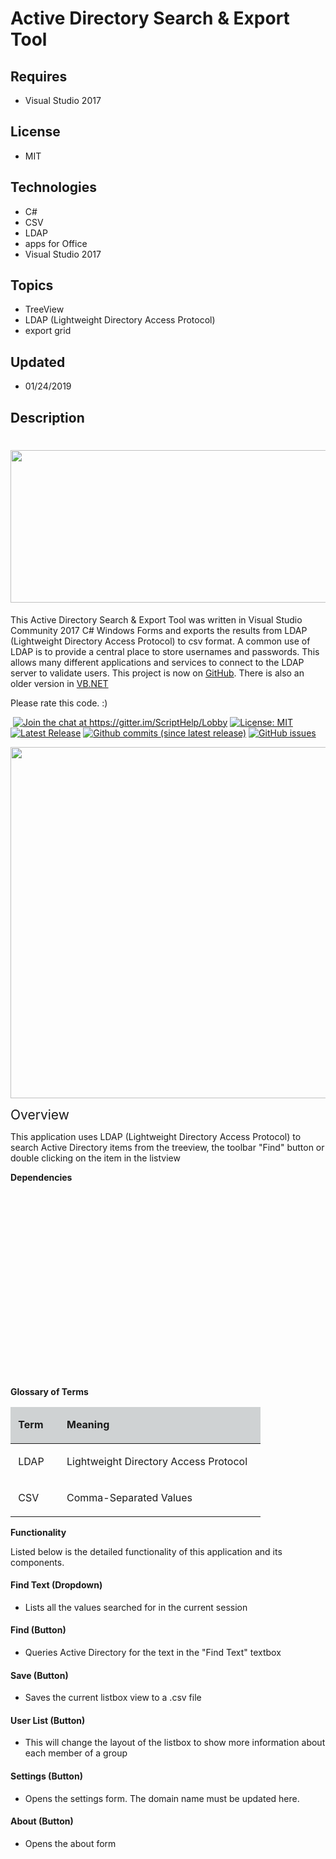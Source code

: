 # Active Directory Search & Export Tool
## Requires
- Visual Studio 2017
## License
- MIT
## Technologies
- C#
- CSV
- LDAP
- apps for Office
- Visual Studio 2017
## Topics
- TreeView
- LDAP (Lightweight Directory Access Protocol)
- export grid
## Updated
- 01/24/2019
## Description

<h1><img id="214397" src="https://i1.code.msdn.s-msft.com/office/active-directory-search-7af22852/image/file/214397/1/picture1.png" alt="" width="750" height="244"></h1>
<p>This Active Directory Search &amp; Export Tool was written in Visual Studio Community 2017 C# Windows Forms and exports the results from LDAP (Lightweight Directory Access Protocol) to csv format. A common use of LDAP is to provide a central place to store
 usernames and passwords. This allows many different applications and services to connect to the LDAP server to validate users. This project is now on
<a href="https://github.com/Visual-Studio-projects/Active-Directory-Search/blob/master/README.md">
GitHub</a>. There is also an older version in <a href="https://code.msdn.microsoft.com/office/Active-Directory-search-5997d18d">
VB.NET</a></p>
<p>Please rate this code. :)</p>
<p><span>&nbsp;</span><a rel="nofollow" href="https://gitter.im/ActiveDirectorySearch/Lobby?utm_source=badge&utm_medium=badge&utm_campaign=pr-badge&utm_content=badge"><img src="https://camo.githubusercontent.com/270661653ed035af71f96d7bbe4a9ff329571469/68747470733a2f2f6261646765732e6769747465722e696d2f4163746976654469726563746f72795365617263682f4c6f6262792e737667" alt="Join the chat at https://gitter.im/ScriptHelp/Lobby"></a><span>&nbsp;</span><a title="MIT License Copyright © Anthony Duguid" href="https://github.com/Visual-Studio-projects/Active-Directory-Search/blob/master/LICENSE"><img src="https://camo.githubusercontent.com/3ccf4c50a1576b0dd30b286717451fa56b783512/68747470733a2f2f696d672e736869656c64732e696f2f62616467652f4c6963656e73652d4d49542d79656c6c6f772e737667" alt="License: MIT"></a><span>&nbsp;</span><a href="https://github.com/Visual-Studio-projects/Active-Directory-Search/releases"><img src="https://camo.githubusercontent.com/3a12b041ef83f4f661d4f3703452429b27fe753b/68747470733a2f2f696d672e736869656c64732e696f2f6769746875622f72656c656173652f56697375616c2d53747564696f2d70726f6a656374732f4163746976652d4469726563746f72792d5365617263682e7376673f6c6162656c3d6c617465737425323072656c65617365" alt="Latest Release"></a><span>&nbsp;</span><a href="https://github.com/Visual-Studio-projects/Active-Directory-Search/commits/master"><img src="https://camo.githubusercontent.com/41588261e61934ae6649a897a3812b4c2874a069/68747470733a2f2f696d672e736869656c64732e696f2f6769746875622f636f6d6d6974732d73696e63652f56697375616c2d53747564696f2d70726f6a656374732f4163746976652d4469726563746f72792d5365617263682f6c61746573742e737667" alt="Github commits (since latest release)"></a><span>&nbsp;</span><a href="https://github.com/Visual-Studio-projects/Active-Directory-Search/issues"><img src="https://camo.githubusercontent.com/baf960efd035c611fbd7c0734563e49904c91474/68747470733a2f2f696d672e736869656c64732e696f2f6769746875622f6973737565732f56697375616c2d53747564696f2d70726f6a656374732f4163746976652d4469726563746f72792d5365617263682e737667" alt="GitHub issues"></a></p>
<p><img id="201844" src="https://i1.code.msdn.s-msft.com/active-directory-search-7af22852/image/file/201844/1/2018-06-22_11-46-58.png" alt="" width="700" height="562"></p>
<p><span style="font-size:1.5em">Overview</span></p>
<p>This application uses LDAP (Lightweight Directory Access Protocol) to search Active Directory items from the treeview, the toolbar &quot;Find&quot; button or double clicking on the item in the listview</p>
<div>
<p><strong>Dependencies</strong></p>
</div>
<table border="0" cellspacing="0" cellpadding="0" style="width:0px">
<thead>
<tr style="background-color:#cfd2d3">
<td>
<p><strong>&nbsp;Software</strong></p>
</td>
<td>
<p><strong>&nbsp;Dependency &nbsp; &nbsp;</strong></p>
</td>
</tr>
</thead>
<tbody>
<tr>
<td>
<p>&nbsp;<a href="https://www.visualstudio.com/vs/whatsnew/">Microsoft Visual Studio Community 2017</a>&nbsp; &nbsp; &nbsp;</p>
</td>
<td>
<p>&nbsp;Solution</p>
</td>
</tr>
<tr>
<td>
<p>&nbsp;<a href="http://www.iconarchive.com/show/silk-icons-by-famfamfam.html">www.IconArchive.com</a></p>
</td>
<td>
<p>&nbsp;Icons</p>
</td>
</tr>
<tr>
<td>
<p>&nbsp;<a href="http://discover.techsmith.com/snagit-non-brand-desktop/?gclid=CNzQiOTO09UCFVoFKgod9EIB3g">Snagit</a></p>
</td>
<td>
<p>&nbsp;Read Me</p>
</td>
</tr>
</tbody>
</table>
<div>
<p><strong>Glossary of Terms</strong></p>
</div>
<table border="0" cellspacing="0" cellpadding="0" width="0">
<thead>
<tr style="background-color:#cfd2d3">
<td>
<p><strong>&nbsp;Term &nbsp; &nbsp;</strong></p>
</td>
<td>
<p><strong>&nbsp;Meaning</strong></p>
</td>
</tr>
</thead>
<tbody>
<tr>
<td>
<p>&nbsp;LDAP</p>
</td>
<td>
<p>&nbsp;Lightweight Directory Access Protocol &nbsp;&nbsp;</p>
</td>
</tr>
<tr>
<td>
<p>&nbsp;CSV</p>
</td>
<td>
<p>&nbsp;Comma-Separated Values</p>
</td>
</tr>
</tbody>
</table>
<div>
<p><strong>Functionality</strong></p>
</div>
<p>Listed below is the detailed functionality of this application and its components.</p>
<h4><a id="user-content-find-text-dropdown" class="anchor" href="https://github.com/aduguid/ActiveDirectorySearch#find-text-dropdown"></a>Find Text (Dropdown)</h4>
<ul>
<li>Lists all the values searched for in the current session </li></ul>
<h4><a id="user-content-find-button" class="anchor" href="https://github.com/aduguid/ActiveDirectorySearch#find-button"></a>Find (Button)</h4>
<ul>
<li>Queries Active Directory for the text in the &quot;Find Text&quot; textbox </li></ul>
<h4><a id="user-content-save-button" class="anchor" href="https://github.com/aduguid/ActiveDirectorySearch#save-button"></a>Save (Button)</h4>
<ul>
<li>Saves the current listbox view to a .csv file </li></ul>
<h4><a id="user-content-user-list-button" class="anchor" href="https://github.com/aduguid/ActiveDirectorySearch#user-list-button"></a>User List (Button)</h4>
<ul>
<li>This will change the layout of the listbox to show more information about each member of a group
</li></ul>
<h4><a id="user-content-settings-button" class="anchor" href="https://github.com/aduguid/ActiveDirectorySearch#settings-button"></a>Settings (Button)</h4>
<ul>
<li>Opens the settings form. The domain name must be updated here. </li></ul>
<h4><a id="user-content-about-button" class="anchor" href="https://github.com/aduguid/ActiveDirectorySearch#about-button"></a>About (Button)</h4>
<ul>
<li>Opens the about form </li></ul>
